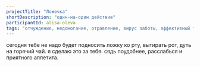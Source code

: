 ```yaml
---
projectTitle: "Ложечка"
shortDescription: "один-на-один действие"
participantId: alisa-oleva
tags: "отчуждение, недомогание, отравление, вирус заботы, аффективный труд, аномалии коридоров, extensions, интимные интерфейсы, предмет, предмет, фармахореография, практика маленьких движений, санаторий, террор родства"
---
```


сегодня тебе не надо будет подносить ложку ко рту, вытирать рот, дуть на горячий чай. я сделаю это за тебя. сядь поудобнее, расслабься и приятного аппетита.
